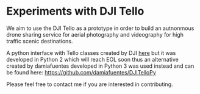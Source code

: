 # Experiments with DJI Tello

We aim to use the DJI Tello as a prototype in order to build an autnonmous drone sharing service for aerial photography and videography for high traffic scenic destinations.

A python interface with Tello classes created by DJI [here](https://github.com/dji-sdk/Tello-Python) but it was developed in Python 2 which will reach EOL soon thus an alternative created by damiafuentes developed in Python 3 was used instead and can be found here: https://github.com/damiafuentes/DJITelloPy

Please feel free to contact me if you are interested in contributing.